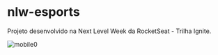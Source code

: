 # nlw-esports

Projeto desenvolvido na Next Level Week da RocketSeat - Trilha Ignite.



![mobile0](https://user-images.githubusercontent.com/25981766/193331818-d2cd7f8d-d581-4b9d-93e5-85e2db125fb3.png)
